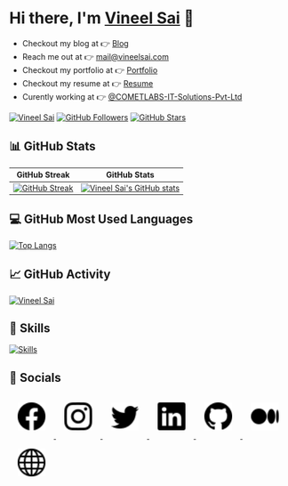 # Hi there, I'm [Vineel Sai](https://vineelsai.com) 👋

* Checkout my blog at 👉 [Blog](https://vineelsai.com)
* Reach me out at 👉 mail@vineelsai.com
* Checkout my portfolio at 👉 [Portfolio](https://vineelsai.com/portfolio)
* Checkout my resume at 👉 [Resume](https://vineelsai.com/resume/resume.pdf)
* Curently working at 👉 [@COMETLABS-IT-Solutions-Pvt-Ltd](https://github.com/COMETLABS-IT-Solutions-Pvt-Ltd)

[![Vineel Sai](https://komarev.com/ghpvc/?username=vineelsai26&color=FE9600)](https://vineelsai.com)
[![GitHub Followers](https://img.shields.io/github/followers/vineelsai26?label=Followers&color=FE9600)](https://vineelsai.com)
[![GitHub Stars](https://img.shields.io/github/stars/vineelsai26?label=Stars&color=FE9600)](https://vineelsai.com)

## 📊 GitHub Stats

| GitHub Streak | GitHub Stats|
|-----|-----|
| [![GitHub Streak](https://github-readme-streak-stats.herokuapp.com/?user=vineelsai26&theme=light)](https://vineelsai.com) | [![Vineel Sai's GitHub stats](https://github-stats.vineelsai.com/api?username=vineelsai26&show_icons=true&count_private=true)](https://vineelsai.com)|

## 💻 GitHub Most Used Languages

[![Top Langs](https://github-stats.vineelsai.com/api/top-langs/?username=vineelsai26&layout=compact&langs_count=8&hide=shell,smali)](https://vineelsai.com)

## 📈 GitHub Activity

[![Vineel Sai](https://github-readme-activity-graph.cyclic.app/graph?username=vineelsai26&bg_color=FFFFFF&line=FFEE4A&point=FE9600)](https://vineelsai.com)

## 🎯 Skills

[![Skills](https://skillicons.dev/icons?i=c,cpp,java,kotlin,androidstudio,javascript,nodejs,express,react,nextjs,py,flask,django,cs,html,css,docker,kubernetes,azure,aws,gcp,heroku,vercel,netlify,cloudflare,workers,firebase,mongodb,dynamodb,mysql,github,linux,bash,vscode,idea,unity,visualstudio&theme=light)](https://vineelsai.com)

## 📱 Socials

<a href="https://facebook.com/vineelsai26">
    <img src="images/facebook.svg" width="50px" style="padding: 15px"/>
</a>
<a href="https://instagram.com/vineelsai26">
    <img src="images/instagram.svg" width="50px" style="padding: 15px"/>
</a>
<a href="https://twitter.com/vineelsai26">
    <img src="images/twitter.svg" width="50px" style="padding: 15px"/>
</a>
<a href="https://linkedin.com/in/vineelsai26">
    <img src="images/linkedin.svg" width="50px" style="padding: 15px"/>
</a>
<a href="https://github.com/vineelsai26">
    <img src="images/github.svg" width="50px" style="padding: 15px"/>
</a>
<a href="https://vstech.medium.com">
    <img src="images/medium.svg" width="50px" style="padding: 15px"/>
</a>
<a href="https://vineelsai.com">
    <img src="images/globe.svg" width="50px" style="padding: 15px"/>
</a>

